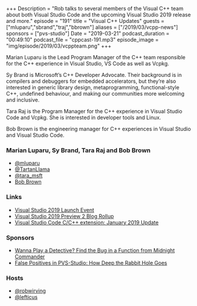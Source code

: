 +++
Description = "Rob talks to several members of the Visual C++ team about both Visual Studio Code and the upcoming Visual Studio 2019 release and more."
episode = "191"
title = "Visual C++ Updates"
guests = ["mluparu","sbrand","traj","bbrown"]
aliases = ["/2019/03/vcpp-news"]
sponsors = ["pvs-studio"]
Date = "2019-03-21"
podcast_duration = "00:49:10"
podcast_file = "cppcast-191.mp3"
episode_image = "img/episode/2019/03/vcppteam.png"
+++

Marian Luparu is the Lead Program Manager of the C++ team responsible for the C++ experience in Visual Studio, VS Code as well as Vcpkg. 

Sy Brand is Microsoft’s C++ Developer Advocate. Their background is in compilers and debuggers for embedded accelerators, but they’re also interested in generic library design, metaprogramming, functional-style C++, undefined behaviour, and making our communities more welcoming and inclusive.

Tara Raj is the Program Manager for the C++ experience in Visual Studio Code and Vcpkg. She is interested in developer tools and Linux.

Bob Brown is the engineering manager for C++ experiences in Visual Studio and Visual Studio Code.

### Marian Luparu, Sy Brand, Tara Raj and Bob Brown ###

 - [@mluparu](https://twitter.com/mluparu)
 - [@TartanLlama](https://twitter.com/TartanLlama)
 - [@tara_msft](https://twitter.com/tara_msft)
 - [Bob Brown](https://www.linkedin.com/in/bob-brown-434b934a/)

### Links ###

 - [Visual Studio 2019 Launch Event](https://visualstudio.microsoft.com/vs2019-launch/)
 - [Visual Studio 2019 Preview 2 Blog Rollup](https://devblogs.microsoft.com/cppblog/visual-studio-2019-preview-2-blog-rollup/)
 - [Visual Studio Code C/C++ extension: January 2019 Update](https://devblogs.microsoft.com/cppblog/vs-code-cpp-extension-january-2019-update/)

### Sponsors ###

- [Wanna Play a Detective? Find the Bug in a Function from Midnight Commander](https://www.viva64.com/en/b/0610/)
- [False Positives in PVS-Studio: How Deep the Rabbit Hole Goes](https://www.viva64.com/en/b/0612/)

### Hosts ###

- [@robwirving](https://twitter.com/robwirving)
- [@lefticus](https://twitter.com/lefticus)

